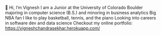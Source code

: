 👋 Hi, I’m Vignesh
I am a Junior at the University of Colorado Boulder majoring in computer science (B.S.) and minoring in business analytics
Big NBA fan
I like to play basketball, tennis, and the piano
Looking into careers in software dev and data science
Checkout my online portfolio: https://vigneshchandrasekhar.herokuapp.com/
